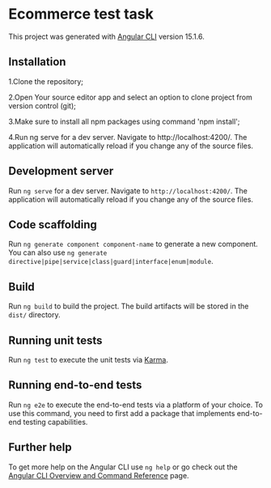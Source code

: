 # Ecommerce test task

This project was generated with [Angular CLI](https://github.com/angular/angular-cli) version 15.1.6.

## Installation

1.Clone the repository;

2.Open Your source editor app and select an option to clone project from version control (git);

3.Make sure to install all npm packages using command 'npm install';

4.Run ng serve for a dev server. Navigate to http://localhost:4200/. The application will automatically reload if you change any of the source files.

##

## Development server

Run `ng serve` for a dev server. Navigate to `http://localhost:4200/`. The application will automatically reload if you change any of the source files.

## Code scaffolding

Run `ng generate component component-name` to generate a new component. You can also use `ng generate directive|pipe|service|class|guard|interface|enum|module`.

## Build

Run `ng build` to build the project. The build artifacts will be stored in the `dist/` directory.

## Running unit tests

Run `ng test` to execute the unit tests via [Karma](https://karma-runner.github.io).

## Running end-to-end tests

Run `ng e2e` to execute the end-to-end tests via a platform of your choice. To use this command, you need to first add a package that implements end-to-end testing capabilities.

## Further help

To get more help on the Angular CLI use `ng help` or go check out the [Angular CLI Overview and Command Reference](https://angular.io/cli) page.
